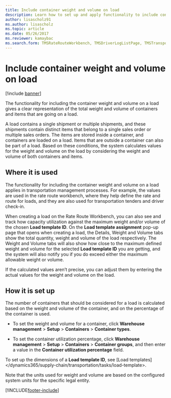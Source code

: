 ```yaml
---
title: Include container weight and volume on load
description: Learn how to set up and apply functionality to include container weight and volume on loads, including an outline on where this functionality applies.
author: lisascholz91
ms.author: lisascholz
ms.topic: article
ms.date: 05/26/2017
ms.reviewer: kamaybac
ms.search.form: TMSRateRouteWorkbench, TMSDriverLogListPage, TMSTransportationTender
---
```


# Include container weight and volume on load

[!include [banner](../includes/banner.md)]

The functionality for including the container weight and volume on a load gives
a clear representation of the total weight and volume of containers and items
that are going on a load.

A load contains a single shipment or multiple shipments, and these shipments
contain distinct items that belong to a single sales order or multiple sales
orders. The items are stored inside a container, and containers are loaded on a
load. Items that are outside a container can also be part of a load. Based on
these conditions, the system calculates values for the weight and volume on the
load by considering the weight and volume of both containers and items.

## Where it is used

The functionality for including the container weight and volume on a load
applies in transportation management processes. For example, the
values are used in the rate route workbench, where they help define the rate and
route for loads, and they are also used for transportation tenders and driver
check-in.

When creating a load on the Rate Route Workbench, you can also see and track how capacity utilization against the maximum weight and/or volume of the chosen **Load template ID**. On the **Load template assignment** pop-up page that opens when creating a load, the Details, Weight and Volume tabs show the total quantity, weight and volume of the load respectively. The Weight and Volume tabs will also show how close to the maximum defined weight and volume for the selected **Load template ID** you are getting, and the system will also notify you if you do exceed either the maximum allowable weight or volume.

If the calculated values aren’t precise, you can adjust them by entering the
actual values for the weight and volume on the load. 

## How it is set up

The number of containers that should be considered for a load is calculated
based on the weight and volume of the container, and on the percentage of the
container is used.

-   To set the weight and volume for a container, click **Warehouse management**
    \> **Setup** \> **Containers** \> **Container types**.

-   To set the container utilization percentage, click **Warehouse management**
    \> **Setup** \> **Containers** \> **Container groups**, and then enter a
    value in the **Container utilization percentage** field.

To set up the dimensions of a **Load template ID**, see [Load templates]</dynamics365/supply-chain/transportation/tasks/load-template>.

Note that the units used for weight and volume are based on the configured system units for the specific legal entity.

[!INCLUDE[footer-include](../../includes/footer-banner.md)]
